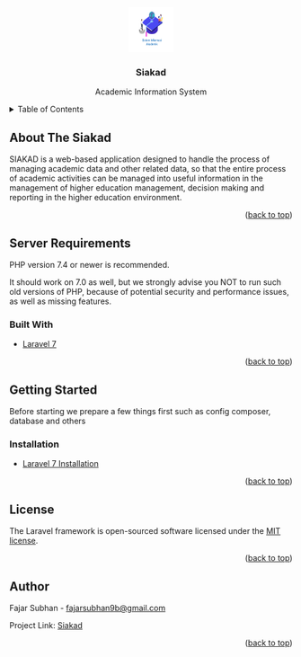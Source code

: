 <div id="top"></div>
<!-- PROJECT LOGO -->
<br />

<div align="center">
  <a href="https://github.com/fajar-subhan/siakad">
    <img src="https://github.com/fajar-subhan/siakad/blob/master/storage/app/public/images/logo/logo_git.png" alt="Logo" width="80" height="80">
  </a>

<h3 align="center">Siakad</h3>

  <p align="center">
    Academic Information System
  </p>
</div>


<!-- TABLE OF CONTENTS -->
<details>
  <summary>Table of Contents</summary>
  <ol>
    <li>
      <a href="#about-the-siakad">About The Siakad</a>
      <ul>
        <li><a href="#server-requirements">Server Requirements</a></li>
        <li><a href="#built-with">Built With</a></li>
      </ul>
    </li>
    <li>
      <a href="#getting-started">Getting Started</a>
      <ul>
        <li><a href="#installation">Installation</a></li>
      </ul>
    </li>
    <li><a href="#license">License</a></li>
    <li><a href="#author">Author</a></li>
  </ol>
</details>



<!-- ABOUT THE Web Chat -->
## About The Siakad
SIAKAD is a web-based application designed to handle the process of managing academic data and other related data, so that the entire process of academic activities can be managed into useful information in the management of higher education management, decision making and reporting in the higher education environment.

<p align="right">(<a href="#top">back to top</a>)</p>

## Server Requirements
PHP version 7.4 or newer is recommended.

It should work on 7.0 as well, but we strongly advise you NOT to run such old versions of PHP, because of potential security and performance issues, as well as missing features.

### Built With

* [Laravel 7](https://laravel.com/docs/7.x)

<p align="right">(<a href="#top">back to top</a>)</p>

<!-- GETTING STARTED -->
## Getting Started

Before starting we prepare a few things first such as config composer, database and others

### Installation

* [Laravel 7 Installation](https://laravel.com/docs/7.x)

<p align="right">(<a href="#top">back to top</a>)</p>

<!-- LICENSE -->
## License

The Laravel framework is open-sourced software licensed under the [MIT license](https://opensource.org/licenses/MIT).

<p align="right">(<a href="#top">back to top</a>)</p>

<!-- Author -->
## Author

Fajar Subhan - fajarsubhan9b@gmail.com

Project Link: [Siakad](https://github.com/fajar-subhan/siakad)

<p align="right">(<a href="#top">back to top</a>)</p>


